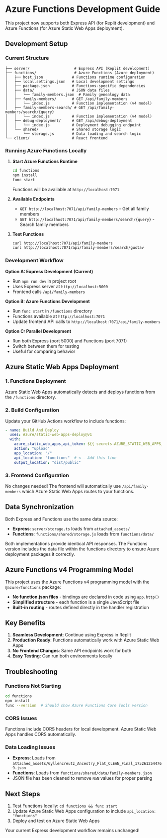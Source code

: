# Azure Functions Development Guide

This project now supports both Express API (for Replit development) and Azure Functions (for Azure Static Web Apps deployment).

## Development Setup

### Current Structure
```
├── server/                    # Express API (Replit development)
├── functions/                 # Azure Functions (Azure deployment)
│   ├── host.json             # Functions runtime configuration
│   ├── local.settings.json   # Local development settings
│   ├── package.json          # Functions-specific dependencies
│   ├── data/                 # JSON data files
│   │   └── family-members.json  # Family genealogy data
│   ├── family-members/       # GET /api/family-members
│   │   └── index.js          # Function implementation (v4 model)
│   ├── family-members-search/ # GET /api/family-members/search/{query}
│   │   └── index.js          # Function implementation (v4 model)
│   ├── debug-deployment/     # GET /api/debug-deployment
│   │   └── index.js          # Deployment debugging endpoint
│   └── shared/               # Shared storage logic
│       └── storage.js        # Data loading and search logic
└── client/                   # React frontend
```

### Running Azure Functions Locally

1. **Start Azure Functions Runtime**
   ```bash
   cd functions
   npm install
   func start
   ```
   Functions will be available at `http://localhost:7071`

2. **Available Endpoints**
   - `GET http://localhost:7071/api/family-members` - Get all family members
   - `GET http://localhost:7071/api/family-members/search/{query}` - Search family members

3. **Test Functions**
   ```bash
   curl http://localhost:7071/api/family-members
   curl http://localhost:7071/api/family-members/search/gustav
   ```

### Development Workflow

**Option A: Express Development (Current)**
- Run `npm run dev` in project root
- Uses Express server at `http://localhost:5000`
- Frontend calls `/api/family-members`

**Option B: Azure Functions Development**
- Run `func start` in `/functions` directory
- Functions available at `http://localhost:7071`
- Update frontend API calls to `http://localhost:7071/api/family-members`

**Option C: Parallel Development**
- Run both Express (port 5000) and Functions (port 7071)
- Switch between them for testing
- Useful for comparing behavior

## Azure Static Web Apps Deployment

### 1. Functions Deployment
Azure Static Web Apps automatically detects and deploys functions from the `/functions` directory.

### 2. Build Configuration
Update your GitHub Actions workflow to include functions:

```yaml
- name: Build And Deploy
  uses: Azure/static-web-apps-deploy@v1
  with:
    azure_static_web_apps_api_token: ${{ secrets.AZURE_STATIC_WEB_APPS_API_TOKEN }}
    action: "upload"
    app_location: "/"
    api_location: "functions"  # <-- Add this line
    output_location: "dist/public"
```

### 3. Frontend Configuration
No changes needed! The frontend will automatically use `/api/family-members` which Azure Static Web Apps routes to your functions.

## Data Synchronization

Both Express and Functions use the same data source:
- **Express**: `server/storage.ts` loads from `attached_assets/`
- **Functions**: `functions/shared/storage.js` loads from `functions/data/`

Both implementations provide identical API responses. The Functions version includes the data file within the functions directory to ensure Azure deployment packages it correctly.

## Azure Functions v4 Programming Model

This project uses the Azure Functions v4 programming model with the `@azure/functions` package:
- **No function.json files** - bindings are declared in code using `app.http()`
- **Simplified structure** - each function is a single JavaScript file
- **Built-in routing** - routes defined directly in the handler registration

## Key Benefits

1. **Seamless Development**: Continue using Express in Replit
2. **Production Ready**: Functions automatically work with Azure Static Web Apps
3. **No Frontend Changes**: Same API endpoints work for both
4. **Easy Testing**: Can run both environments locally

## Troubleshooting

### Functions Not Starting
```bash
cd functions
npm install
func --version  # Should show Azure Functions Core Tools version
```

### CORS Issues
Functions include CORS headers for local development. Azure Static Web Apps handles CORS automatically.

### Data Loading Issues
- **Express**: Loads from `attached_assets/Gyllencreutz_Ancestry_Flat_CLEAN_Final_1752612544769.json`
- **Functions**: Loads from `functions/shared/data/family-members.json`
- JSON file has been cleaned to remove `NaN` values for proper parsing

## Next Steps

1. Test Functions locally: `cd functions && func start`
2. Update Azure Static Web Apps configuration to include `api_location: "functions"`
3. Deploy and test on Azure Static Web Apps

Your current Express development workflow remains unchanged!